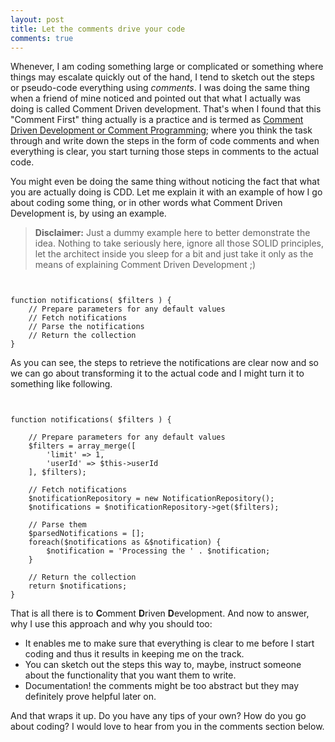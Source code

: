 ```yaml
---
layout: post
title: Let the comments drive your code
comments: true
---
```


Whenever, I am coding something large or complicated or something where things may escalate quickly out of the hand, I tend to sketch out the steps or pseudo-code everything using *comments*. I was doing the same thing when a friend of mine noticed and pointed out that what I actually was doing is called Comment Driven development. That's when I found that this "Comment First" thing actually is a practice and is termed as [Comment Driven Development or Comment Programming](https://en.wikipedia.org/wiki/Comment_programming); where you think the task through and write down the steps in the form of code comments and when everything is clear, you start turning those steps in comments to the actual code.

You might even be doing the same thing without noticing the fact that what you are actually doing is CDD. Let me explain it with an example of how I go about coding some thing, or in other words what Comment Driven Development is, by using an example.

>**Disclaimer:** Just a dummy example here to better demonstrate the idea. Nothing to take seriously here, ignore all those SOLID principles, let the architect inside you sleep for a bit and just take it only as the means of explaining Comment Driven Development ;)


<pre><code class="php">

function notifications( $filters ) {
    // Prepare parameters for any default values
    // Fetch notifications
    // Parse the notifications
    // Return the collection
}
</code></pre>

As you can see, the steps to retrieve the notifications are clear now and so we can go about transforming it to the actual code and I might turn it to something like following.

<pre><code class="php">

function notifications( $filters ) {

    // Prepare parameters for any default values
    $filters = array_merge([
        'limit' => 1,
        'userId' => $this->userId
    ], $filters);

    // Fetch notifications
    $notificationRepository = new NotificationRepository();
    $notifications = $notificationRepository->get($filters);

    // Parse them
    $parsedNotifications = [];
    foreach($notifications as &$notification) {
        $notification = 'Processing the ' . $notification;
    }

    // Return the collection
    return $notifications;
}
</code></pre>


That is all there is to **C**omment **D**riven **D**evelopment. And now to answer, why I use this approach and why you should too:

- It enables me to make sure that everything is clear to me before I start coding and thus it results in keeping me on the track.
- You can sketch out the steps this way to, maybe, instruct someone about the functionality that you want them to write.
- Documentation! the comments might be too abstract but they may definitely prove helpful later on.

And that wraps it up. Do you have any tips of your own? How do you go about coding? I would love to hear from you in the comments section below.
